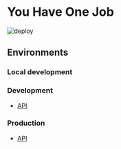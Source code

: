 # You Have One Job

![deploy](https://github.com/Moeriki/youhaveonejob/workflows/deploy/badge.svg)

## Environments

### Local development

### Development

- [API](https://oaobhbrxqk.execute-api.eu-west-1.amazonaws.com/dev/graphql)

### Production

- [API](https://f2c6wj1yai.execute-api.eu-west-1.amazonaws.com/prod)
